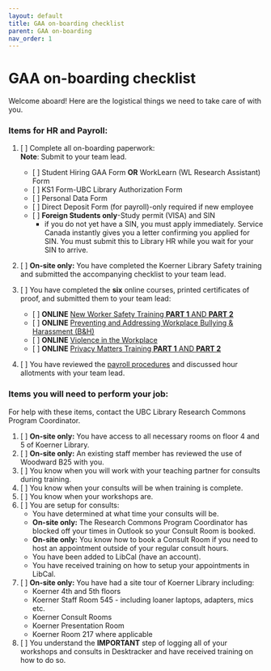 ```yaml
---
layout: default
title: GAA on-boarding checklist
parent: GAA on-boarding
nav_order: 1
---
```


# GAA on-boarding checklist
Welcome aboard! Here are the logistical things we need to take care of with you.
### Items for HR and Payroll:
1. \[    \] Complete all on-boarding paperwork:  
**Note**: Submit to your team lead.  
 
   - \[    \] Student Hiring GAA Form **OR** WorkLearn (WL Research Assistant) Form
   - \[    \] KS1 Form-UBC Library Authorization Form
   - \[    \] Personal Data Form
   - \[    \] Direct Deposit Form (for payroll)-only required if new employee
   - \[    \] **Foreign Students only**-Study permit (VISA) and SIN 
     - if you do not yet have a SIN, you must apply immediately. Service Canada instantly gives you a letter confirming you applied for SIN. You must submit this to Library HR while you wait for your SIN to arrive.
1. \[    \] **On-site only:** You have completed the Koerner Library Safety training and submitted the accompanying checklist to your team lead.
1. \[    \] You have completed the <b>six</b> online courses, printed certificates of proof, and submitted them to your team lead:
   - \[    \] **ONLINE** [New Worker Safety Training <b>PART 1</b> AND <b>PART 2</b>](https://wpl.ubc.ca/browse/srs/mandatory/courses/wpl-srs-newsot)
   - \[    \] **ONLINE** [Preventing and Addressing Workplace Bullying & Harassment (B&H)](https://wpl.ubc.ca/browse/srs/mandatory/courses/wpl-srs-bulhar)
   - \[    \] **ONLINE** [Violence in the Workplace](https://wpl.ubc.ca/browse/srs/mandatory/courses/wpl-srs-wpvptr)
   - \[    \] **ONLINE** [Privacy Matters Training <b>PART 1</b> AND <b>PART 2</b>](https://privacymatters.ubc.ca/fundamentals-training)
 
1. \[    \] You have reviewed the [payroll procedures](https://ubc-library-rc.github.io/rc-docs/docs/gaaonboarding/payroll.html) and discussed hour allotments with your team lead.

### Items you will need to perform your job:

For help with these items, contact the UBC Library Research Commons Program Coordinator.

1. \[    \] **On-site only:** You have access to all necessary rooms on floor 4 and 5 of Koerner Library.
1. \[    \] **On-site only:** An existing staff member has reviewed the use of Woodward B25 with you.
1. \[    \] You know when you will work with your teaching partner for consults during training.
1. \[    \] You know when your consults will be when training is complete.
1. \[    \] You know when your workshops are.
1. \[    \] You are setup for consults:
   - You have determined at what time your consults will be.
   - **On-site only:** The Research Commons Program Coordinator has blocked off your times in Outlook so your Consult Room is booked.
   - **On-site only:** You know how to book a Consult Room if you need to host an appointment outside of your regular consult hours.
   - You have been added to LibCal (have an account). 
   - You have received training on how to setup your appointments in LibCal.
1. \[    \] **On-site only:** You have had a site tour of Koerner Library including:
   - Koerner 4th and 5th floors
   - Koerner Staff Room 545 - including loaner laptops, adapters, mics etc.
   - Koerner Consult Rooms
   - Koerner Presentation Room
   - Koerner Room 217 where applicable
1.  \[    \] You understand the **IMPORTANT** step of logging all of your workshops and consults in Desktracker and have received training on how to do so.
